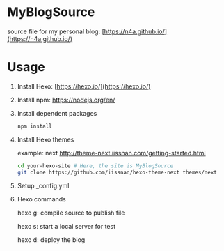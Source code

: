 # MyBlogSource
source file for my personal blog: [https://n4a.github.io/](https://n4a.github.io/)

# Usage

1. Install Hexo: [https://hexo.io/](https://hexo.io/)

2. Install npm: [<https://nodejs.org/en/>](<https://nodejs.org/en/>)

3. Install dependent packages

   ~~~bash
   npm install
   ~~~

4. Install Hexo themes

   example: next [<http://theme-next.iissnan.com/getting-started.html>](<http://theme-next.iissnan.com/getting-started.html>)

   ~~~bash
   cd your-hexo-site # Here, the site is MyBlogSource
   git clone https://github.com/iissnan/hexo-theme-next themes/next
   ~~~

5. Setup _config.yml

6. Hexo commands

   hexo g: compile source to publish file

   hexo s: start a local server for test

   hexo d: deploy the blog